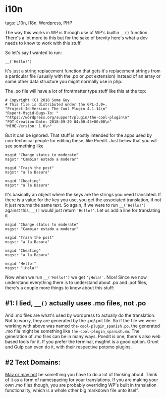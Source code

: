 # i10n

tags: L10n, i18n, Wordpress, PHP


The way this works in WP is through use of WP's builtin `__()` function. There's a lot more to this but for the sake of brevity here's what a dev needs to know to work with this stuff.

So let's say I wanted to run:

`__('Hello!')`

It's just a string replacement function that gets it's replacement strings from a particular file (usually with the .po or .pot extension) instead of an array or some other data structure you might normally use in php.

The .po file will have a lot of frontmatter type stuff like this at the top:
```
# Copyright (C) 2018 Some Guy
# This file is distributed under the GPL-3.0+.
"Project-Id-Version: The Cool Plugin 4.1.14\n"
"Report-Msgid-Bugs-To: "
"https://wordpress.org/support/plugin/the-cool-plugin\n"
"POT-Creation-Date: 2018-09-29 04:00:45+00:00\n"
"MIME-Version: 1.0\n"
```

But it can be ignored. That stuff is mostly intended for the apps used by non-technical people for editing these, like Poedit. Just below that you will see something like

```
msgid "Change status to moderate"
msgstr "Cambiar estado a moderar"

msgid "Trash the post"
msgstr "a la Basura"

msgid "Cheating"
msgstr "a la Basura"
```
It's basically an object where the keys are the strings you need translated. If there is a value for the key you use, you get the associated translation, if not it just returns the same text. So again, if we were to run `__('Hello!')` against this, `__()` would just return `'Hello!'`. Let us add a line for translating it
```
msgid "Change status to moderate"
msgstr "Cambiar estado a moderar"

msgid "Trash the post"
msgstr "a la Basura"

msgid "Cheating"
msgstr "a la Basura"

msgid "Hello!"
msgstr "¡Hola!"
```

Now when we run `__('Hello!')` we get `'¡Hola!'`. Nice! Since we now understand everything there is to understand about .po and .pot files, there's a couple more things to know about this stuff:

## #1: I lied, `__()` actually uses .mo files, not .po
And .mo files are what's used by wordpress to actually do the translation. Not to worry, they are generated by the .po/.pot file. So if the file we were working with above was named `the-cool-plugin_spanish.po`, the generated .mo file might be something like `the-cool-plugin_spanish.mo`. The generation of .mo files can be in many ways. Poedit is one, there's also web based tools for it. If you prefer the terminal, msgfmt is a good option. Grunt and Gulp can even do it, with their respective potomo plugins.

## #2 Text Domains:
[May or may not](https://codex.wordpress.org/I18n_for_WordPress_Developers#Text_Domains) be something you have to do a lot of thinking about. Think of it as a form of namespacing for your translations. If you are making your own .mo files though, you are probably overriding WP's built in translation functionality, which is a whole other big markdown file unto itself.
